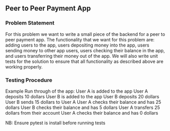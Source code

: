 ## Peer to Peer Payment App

### Problem Statement
For this problem we want to write a small piece of the backend for a peer to peer payment app. The functionality that we want for this problem are: adding users to the app, users depositing money into the app, users sending money to other app users, users checking their balance in the app, and users transferring their money out of the app. We will also write unit tests for the solution to ensure that all functionality as described above are working properly.
 
### Testing Procedure
Example Run through of the app:
User A is added to the app
User A deposits 10 dollars
User B is added to the app
User B deposits 20 dollars
User B sends 15 dollars to User A
User A checks their balance and has 25 dollars
User B checks their balance and has 5 dollars
User A transfers 25 dollars from their account
User A checks their balance and has 0 dollars

NB: Ensure pytest is install before running tests